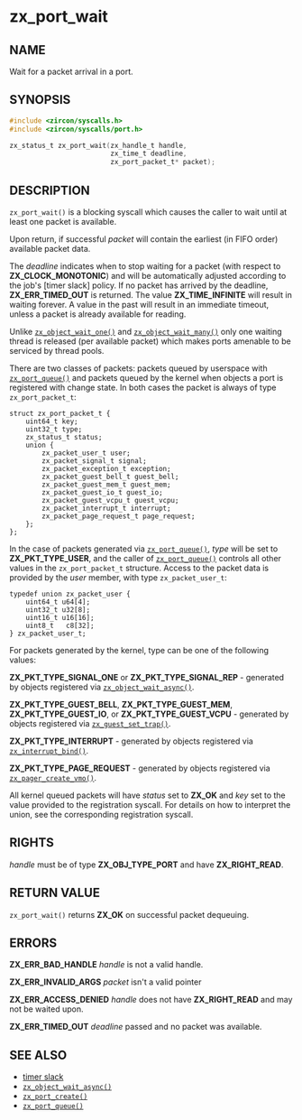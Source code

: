 # zx_port_wait

## NAME

<!-- Updated by update-docs-from-fidl, do not edit. -->

Wait for a packet arrival in a port.

## SYNOPSIS

<!-- Updated by update-docs-from-fidl, do not edit. -->

```c
#include <zircon/syscalls.h>
#include <zircon/syscalls/port.h>

zx_status_t zx_port_wait(zx_handle_t handle,
                         zx_time_t deadline,
                         zx_port_packet_t* packet);
```

## DESCRIPTION

`zx_port_wait()` is a blocking syscall which causes the caller to wait until at least
one packet is available.

Upon return, if successful *packet* will contain the earliest (in FIFO order)
available packet data.

The *deadline* indicates when to stop waiting for a packet (with respect to
**ZX_CLOCK_MONOTONIC**) and will be automatically adjusted according to the job's
[timer slack] policy. If no packet has arrived by the deadline,
**ZX_ERR_TIMED_OUT** is returned.  The value **ZX_TIME_INFINITE** will result in
waiting forever.  A value in the past will result in an immediate timeout,
unless a packet is already available for reading.

Unlike [`zx_object_wait_one()`] and [`zx_object_wait_many()`] only one
waiting thread is released (per available packet) which makes ports
amenable to be serviced by thread pools.

There are two classes of packets: packets queued by userspace with [`zx_port_queue()`]
and packets queued by the kernel when objects a port is registered with change state. In both
cases the packet is always of type `zx_port_packet_t`:

```
struct zx_port_packet_t {
    uint64_t key;
    uint32_t type;
    zx_status_t status;
    union {
        zx_packet_user_t user;
        zx_packet_signal_t signal;
        zx_packet_exception_t exception;
        zx_packet_guest_bell_t guest_bell;
        zx_packet_guest_mem_t guest_mem;
        zx_packet_guest_io_t guest_io;
        zx_packet_guest_vcpu_t guest_vcpu;
        zx_packet_interrupt_t interrupt;
        zx_packet_page_request_t page_request;
    };
};
```

In the case of packets generated via [`zx_port_queue()`], *type* will be set to
**ZX_PKT_TYPE_USER**, and the caller of [`zx_port_queue()`] controls all other values in the
`zx_port_packet_t` structure. Access to the packet data is provided by the *user* member, with
type `zx_packet_user_t`:

```
typedef union zx_packet_user {
    uint64_t u64[4];
    uint32_t u32[8];
    uint16_t u16[16];
    uint8_t   c8[32];
} zx_packet_user_t;
```

For packets generated by the kernel, type can be one of the following values:

**ZX_PKT_TYPE_SIGNAL_ONE** or **ZX_PKT_TYPE_SIGNAL_REP** - generated by objects registered
via [`zx_object_wait_async()`].

**ZX_PKT_TYPE_GUEST_BELL**, **ZX_PKT_TYPE_GUEST_MEM**, **ZX_PKT_TYPE_GUEST_IO**,
or **ZX_PKT_TYPE_GUEST_VCPU** - generated by objects registered via [`zx_guest_set_trap()`].

**ZX_PKT_TYPE_INTERRUPT** - generated by objects registered via [`zx_interrupt_bind()`].

**ZX_PKT_TYPE_PAGE_REQUEST** - generated by objects registered via [`zx_pager_create_vmo()`].

All kernel queued packets will have *status* set to **ZX_OK** and *key* set to the
value provided to the registration syscall. For details on how to interpret the union, see
the corresponding registration syscall.

## RIGHTS

<!-- Updated by update-docs-from-fidl, do not edit. -->

*handle* must be of type **ZX_OBJ_TYPE_PORT** and have **ZX_RIGHT_READ**.

## RETURN VALUE

`zx_port_wait()` returns **ZX_OK** on successful packet dequeuing.

## ERRORS

**ZX_ERR_BAD_HANDLE** *handle* is not a valid handle.

**ZX_ERR_INVALID_ARGS** *packet* isn't a valid pointer

**ZX_ERR_ACCESS_DENIED** *handle* does not have **ZX_RIGHT_READ** and may
not be waited upon.

**ZX_ERR_TIMED_OUT** *deadline* passed and no packet was available.

## SEE ALSO

 - [timer slack](/docs/concepts/kernel/timer_slack.md)
 - [`zx_object_wait_async()`]
 - [`zx_port_create()`]
 - [`zx_port_queue()`]

<!-- References updated by update-docs-from-fidl, do not edit. -->

[`zx_guest_set_trap()`]: guest_set_trap.md
[`zx_interrupt_bind()`]: interrupt_bind.md
[`zx_object_wait_async()`]: object_wait_async.md
[`zx_object_wait_many()`]: object_wait_many.md
[`zx_object_wait_one()`]: object_wait_one.md
[`zx_pager_create_vmo()`]: pager_create_vmo.md
[`zx_port_create()`]: port_create.md
[`zx_port_queue()`]: port_queue.md
